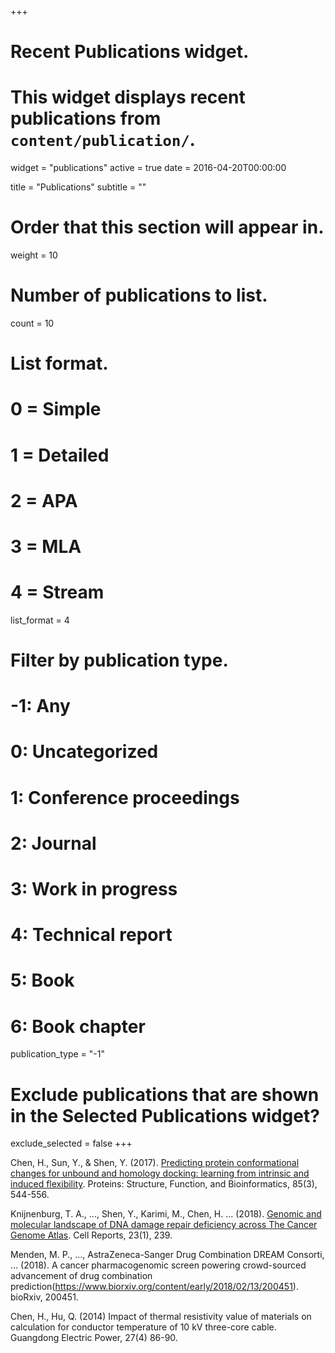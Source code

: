 +++
# Recent Publications widget.
# This widget displays recent publications from `content/publication/`.
widget = "publications"
active = true
date = 2016-04-20T00:00:00

title = "Publications"
subtitle = ""

# Order that this section will appear in.
weight = 10

# Number of publications to list.
count = 10

# List format.
#   0 = Simple
#   1 = Detailed
#   2 = APA
#   3 = MLA
#   4 = Stream
list_format = 4

# Filter by publication type.
# -1: Any
#  0: Uncategorized
#  1: Conference proceedings
#  2: Journal
#  3: Work in progress
#  4: Technical report
#  5: Book
#  6: Book chapter
publication_type = "-1"

# Exclude publications that are shown in the Selected Publications widget?
exclude_selected = false
+++

Chen, H., Sun, Y., & Shen, Y. (2017). [Predicting protein conformational changes for unbound and homology docking: learning from intrinsic and induced flexibility](https://www.ncbi.nlm.nih.gov/pubmed/27862345). Proteins: Structure, Function, and Bioinformatics, 85(3), 544-556.

Knijnenburg, T. A., ..., Shen, Y., Karimi, M., Chen, H. ... (2018). [Genomic and molecular landscape of DNA damage repair deficiency across The Cancer Genome Atlas](https://www.ncbi.nlm.nih.gov/pubmed/29617664). Cell Reports, 23(1), 239.

Menden, M. P., ..., AstraZeneca-Sanger Drug Combination DREAM Consorti, ... (2018). A cancer pharmacogenomic screen powering crowd-sourced advancement of drug combination prediction(https://www.biorxiv.org/content/early/2018/02/13/200451). bioRxiv, 200451.

Chen, H., Hu, Q. (2014) Impact of thermal resistivity value of materials on calculation for conductor temperature of 10 kV three-core cable. Guangdong Electric Power, 27(4) 86-90.

